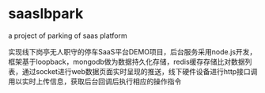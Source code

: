 # saaslbpark
a project of parking of saas platform

实现线下岗亭无人职守的停车SaaS平台DEMO项目，后台服务采用node.js开发，框架基于loopback，mongodb做为数据持久化存储，redis缓存存储比对数据列表，通过socket进行web数据页面实时呈现的推送，线下硬件设备进行http接口调用以实时上传信息，获取后台回调后执行相应的操作指令
